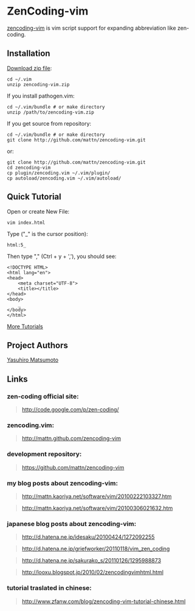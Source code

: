 # ZenCoding-vim

[zencoding-vim](http://mattn.github.com/zencoding-vim) is vim script support for expanding abbreviation like zen-coding.

## Installation

[Download zip file](http://www.vim.org/scripts/script.php?script_id=2981):

    cd ~/.vim
    unzip zencoding-vim.zip

If you install pathogen.vim:

    cd ~/.vim/bundle # or make directory
    unzip /path/to/zencoding-vim.zip

If you get source from repository:

    cd ~/.vim/bundle # or make directory
    git clone http://github.com/mattn/zencoding-vim.git

or:

    git clone http://github.com/mattn/zencoding-vim.git
    cd zencoding-vim
    cp plugin/zencoding.vim ~/.vim/plugin/
    cp autoload/zencoding.vim ~/.vim/autoload/


## Quick Tutorial

Open or create New File:
    
    vim index.html

Type ("_" is the cursor position):

    html:5_

Then type "<c-y>," (Ctrl + y + ','), you should see:

    <!DOCTYPE HTML>
    <html lang="en">
    <head>
    	<meta charset="UTF-8">
    	<title></title>
    </head>
    <body>
    	_
    </body>
    </html>

[More Tutorials](https://raw.github.com/mattn/zencoding-vim/master/TUTORIAL)


## Project Authors

[Yasuhiro Matsumoto](http://mattn.kaoriya.net/)

## Links

### zen-coding official site:

> <http://code.google.com/p/zen-coding/>

### zencoding.vim:

> <http://mattn.github.com/zencoding-vim>

### development repository:

> <https://github.com/mattn/zencoding-vim>

### my blog posts about zencoding-vim:

> <http://mattn.kaoriya.net/software/vim/20100222103327.htm>

> <http://mattn.kaoriya.net/software/vim/20100306021632.htm>
  
### japanese blog posts about zencoding-vim:

> <http://d.hatena.ne.jp/idesaku/20100424/1272092255>

> <http://d.hatena.ne.jp/griefworker/20110118/vim_zen_coding>

> <http://d.hatena.ne.jp/sakurako_s/20110126/1295988873>

> <http://looxu.blogspot.jp/2010/02/zencodingvimhtml.html>

### tutorial traslated in chinese:

> <http://www.zfanw.com/blog/zencoding-vim-tutorial-chinese.html>

